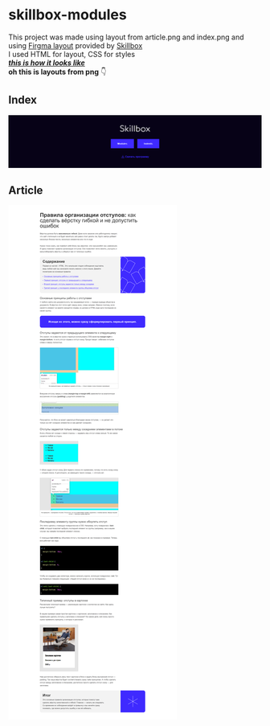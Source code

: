 # skillbox-modules
This project was made using layout from article.png and index.png and using <a href = 'https://www.figma.com/file/YWQ3NFDGxDweqlgFrfQlqm/Modules_page?node-id=0%3A1&mode=dev'>Firgma layout</a> provided by <a href = 'https://skillbox.ru/'>Skillbox</a>  
I used HTML for layout, CSS for styles  
<a href = 'https://modules-articles.netlify.app/'> ___this is how it looks like___ </a>  
__oh this is layouts from png__ 👇
## Index
![](https://github.com/ksen322/skillbox-modules/blob/master/index.png)
## Article
![](https://github.com/ksen322/skillbox-modules/blob/master/article.png)
